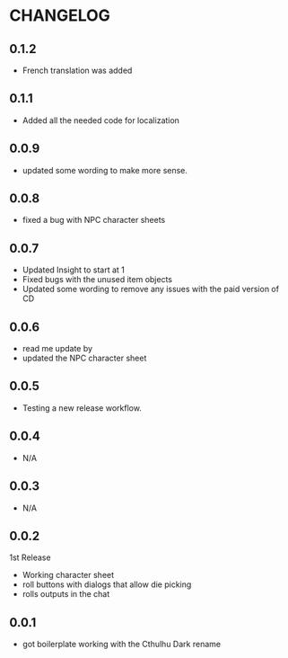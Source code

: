 # CHANGELOG

## 0.1.2

- French translation was added

## 0.1.1

- Added all the needed code for localization

## 0.0.9

- updated some wording to make more sense.

## 0.0.8

- fixed a bug with NPC character sheets

## 0.0.7

- Updated Insight to start at 1
- Fixed bugs with the unused item objects
- Updated some wording to remove any issues with the paid version of CD

## 0.0.6

- read me update by
- updated the NPC character sheet

## 0.0.5

- Testing a new release workflow.

## 0.0.4

- N/A

## 0.0.3

- N/A

## 0.0.2

1st Release

- Working character sheet
- roll buttons with dialogs that allow die picking
- rolls outputs in the chat

## 0.0.1

- got boilerplate working with the Cthulhu Dark rename
